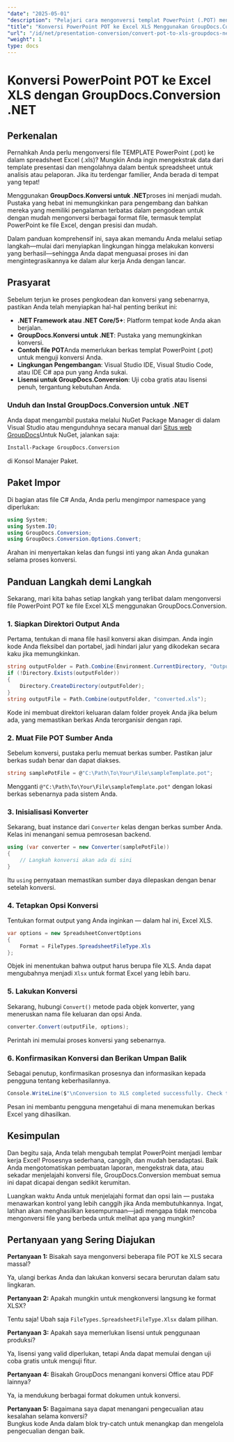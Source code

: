 ```yaml
---
"date": "2025-05-01"
"description": "Pelajari cara mengonversi templat PowerPoint (.POT) menjadi lembar kerja Excel (.XLS) dengan mudah menggunakan API GroupDocs.Conversion yang canggih di .NET."
"title": "Konversi PowerPoint POT ke Excel XLS Menggunakan GroupDocs.Conversion .NET"
"url": "/id/net/presentation-conversion/convert-pot-to-xls-groupdocs-net/"
"weight": 1
type: docs
---
```

# Konversi PowerPoint POT ke Excel XLS dengan GroupDocs.Conversion .NET

## Perkenalan

Pernahkah Anda perlu mengonversi file TEMPLATE PowerPoint (.pot) ke dalam spreadsheet Excel (.xls)? Mungkin Anda ingin mengekstrak data dari template presentasi dan mengolahnya dalam bentuk spreadsheet untuk analisis atau pelaporan. Jika itu terdengar familier, Anda berada di tempat yang tepat! 

Menggunakan **GroupDocs.Konversi untuk .NET**proses ini menjadi mudah. Pustaka yang hebat ini memungkinkan para pengembang dan bahkan mereka yang memiliki pengalaman terbatas dalam pengodean untuk dengan mudah mengonversi berbagai format file, termasuk templat PowerPoint ke file Excel, dengan presisi dan mudah.

Dalam panduan komprehensif ini, saya akan memandu Anda melalui setiap langkah—mulai dari menyiapkan lingkungan hingga melakukan konversi yang berhasil—sehingga Anda dapat menguasai proses ini dan mengintegrasikannya ke dalam alur kerja Anda dengan lancar.

## Prasyarat

Sebelum terjun ke proses pengkodean dan konversi yang sebenarnya, pastikan Anda telah menyiapkan hal-hal penting berikut ini:

- **.NET Framework atau .NET Core/5+**: Platform tempat kode Anda akan berjalan.
- **GroupDocs.Konversi untuk .NET**: Pustaka yang memungkinkan konversi.
- **Contoh file POT**Anda memerlukan berkas templat PowerPoint (.pot) untuk menguji konversi Anda.
- **Lingkungan Pengembangan**: Visual Studio IDE, Visual Studio Code, atau IDE C# apa pun yang Anda sukai.
- **Lisensi untuk GroupDocs.Conversion**: Uji coba gratis atau lisensi penuh, tergantung kebutuhan Anda.

### Unduh dan Instal GroupDocs.Conversion untuk .NET

Anda dapat mengambil pustaka melalui NuGet Package Manager di dalam Visual Studio atau mengunduhnya secara manual dari [Situs web GroupDocs](https://releases.groupdocs.com/conversion/net/)Untuk NuGet, jalankan saja:

```bash
Install-Package GroupDocs.Conversion
```

di Konsol Manajer Paket.

## Paket Impor

Di bagian atas file C# Anda, Anda perlu mengimpor namespace yang diperlukan:

```csharp
using System;
using System.IO;
using GroupDocs.Conversion;
using GroupDocs.Conversion.Options.Convert;
```

Arahan ini menyertakan kelas dan fungsi inti yang akan Anda gunakan selama proses konversi.

## Panduan Langkah demi Langkah

Sekarang, mari kita bahas setiap langkah yang terlibat dalam mengonversi file PowerPoint POT ke file Excel XLS menggunakan GroupDocs.Conversion.

### 1. Siapkan Direktori Output Anda

Pertama, tentukan di mana file hasil konversi akan disimpan. Anda ingin kode Anda fleksibel dan portabel, jadi hindari jalur yang dikodekan secara kaku jika memungkinkan.

```csharp
string outputFolder = Path.Combine(Environment.CurrentDirectory, "Output");
if (!Directory.Exists(outputFolder))
{
    Directory.CreateDirectory(outputFolder);
}
string outputFile = Path.Combine(outputFolder, "converted.xls");
```

Kode ini membuat direktori keluaran dalam folder proyek Anda jika belum ada, yang memastikan berkas Anda terorganisir dengan rapi.

### 2. Muat File POT Sumber Anda

Sebelum konversi, pustaka perlu memuat berkas sumber. Pastikan jalur berkas sudah benar dan dapat diakses.

```csharp
string samplePotFile = @"C:\Path\To\Your\File\sampleTemplate.pot";
```

Mengganti `@"C:\Path\To\Your\File\sampleTemplate.pot"` dengan lokasi berkas sebenarnya pada sistem Anda.

### 3. Inisialisasi Konverter

Sekarang, buat instance dari `Converter` kelas dengan berkas sumber Anda. Kelas ini menangani semua pemrosesan backend.

```csharp
using (var converter = new Converter(samplePotFile))
{
    // Langkah konversi akan ada di sini
}
```

Itu `using` pernyataan memastikan sumber daya dilepaskan dengan benar setelah konversi.

### 4. Tetapkan Opsi Konversi

Tentukan format output yang Anda inginkan — dalam hal ini, Excel XLS.

```csharp
var options = new SpreadsheetConvertOptions
{
    Format = FileTypes.SpreadsheetFileType.Xls
};
```

Objek ini menentukan bahwa output harus berupa file XLS. Anda dapat mengubahnya menjadi `Xlsx` untuk format Excel yang lebih baru.

### 5. Lakukan Konversi

Sekarang, hubungi `Convert()` metode pada objek konverter, yang meneruskan nama file keluaran dan opsi Anda.

```csharp
converter.Convert(outputFile, options);
```

Perintah ini memulai proses konversi yang sebenarnya.

### 6. Konfirmasikan Konversi dan Berikan Umpan Balik

Sebagai penutup, konfirmasikan prosesnya dan informasikan kepada pengguna tentang keberhasilannya.

```csharp
Console.WriteLine($"\nConversion to XLS completed successfully. Check the output in {outputFolder}");
```

Pesan ini membantu pengguna mengetahui di mana menemukan berkas Excel yang dihasilkan.

## Kesimpulan

Dan begitu saja, Anda telah mengubah templat PowerPoint menjadi lembar kerja Excel! Prosesnya sederhana, canggih, dan mudah beradaptasi. Baik Anda mengotomatiskan pembuatan laporan, mengekstrak data, atau sekadar menjelajahi konversi file, GroupDocs.Conversion membuat semua ini dapat dicapai dengan sedikit kerumitan.

Luangkan waktu Anda untuk menjelajahi format dan opsi lain — pustaka menawarkan kontrol yang lebih canggih jika Anda membutuhkannya. Ingat, latihan akan menghasilkan kesempurnaan—jadi mengapa tidak mencoba mengonversi file yang berbeda untuk melihat apa yang mungkin?

## Pertanyaan yang Sering Diajukan

**Pertanyaan 1:** Bisakah saya mengonversi beberapa file POT ke XLS secara massal?  

Ya, ulangi berkas Anda dan lakukan konversi secara berurutan dalam satu lingkaran.

**Pertanyaan 2:** Apakah mungkin untuk mengkonversi langsung ke format XLSX?  

Tentu saja! Ubah saja `FileTypes.SpreadsheetFileType.Xlsx` dalam pilihan.

**Pertanyaan 3:** Apakah saya memerlukan lisensi untuk penggunaan produksi?  

Ya, lisensi yang valid diperlukan, tetapi Anda dapat memulai dengan uji coba gratis untuk menguji fitur.

**Pertanyaan 4:** Bisakah GroupDocs menangani konversi Office atau PDF lainnya?  

Ya, ia mendukung berbagai format dokumen untuk konversi.

**Pertanyaan 5:** Bagaimana saya dapat menangani pengecualian atau kesalahan selama konversi?  
Bungkus kode Anda dalam blok try-catch untuk menangkap dan mengelola pengecualian dengan baik.
